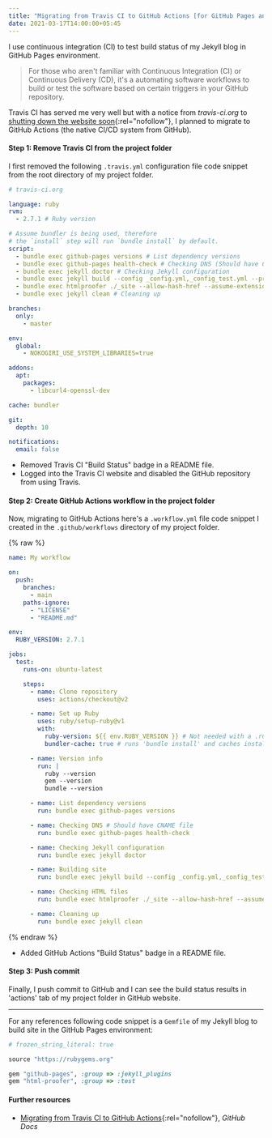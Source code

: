 ```yaml
---
title: "Migrating from Travis CI to GitHub Actions [for GitHub Pages and Jekyll]"
date: 2021-03-17T14:00:00+05:45
---
```


I use continuous integration (CI) to test build status of my Jekyll blog in GitHub Pages environment.

> For those who aren't familiar with Continuous Integration (CI) or Continuous Delivery (CD), it's a automating software workflows to build or test the software based on certain triggers in your GitHub repository.

Travis CI has served me very well but with a notice from _travis-ci.org_ to [shutting down the website soon](https://ropensci.org/blog/2020/11/19/moving-away-travis/){:rel="nofollow"}, I planned to migrate to GitHub Actions (the native CI/CD system from GitHub).

#### Step 1: Remove Travis CI from the project folder

I first removed the following `.travis.yml` configuration file code snippet from the root directory of my project folder.

```yml
# travis-ci.org

language: ruby
rvm:
  - 2.7.1 # Ruby version

# Assume bundler is being used, therefore
# the `install` step will run `bundle install` by default.
script:
  - bundle exec github-pages versions # List dependency versions
  - bundle exec github-pages health-check # Checking DNS (Should have CNAME file)
  - bundle exec jekyll doctor # Checking Jekyll configuration
  - bundle exec jekyll build --config _config.yml,_config_test.yml --profile # Building site
  - bundle exec htmlproofer ./_site --allow-hash-href --assume-extension --http-status-ignore "403,429" --only-4xx # Checking HTML files
  - bundle exec jekyll clean # Cleaning up

branches:
  only:
    - master

env:
  global:
    - NOKOGIRI_USE_SYSTEM_LIBRARIES=true

addons:
  apt:
    packages:
      - libcurl4-openssl-dev

cache: bundler

git:
  depth: 10

notifications:
  email: false
```

- Removed Travis CI "Build Status" badge in a README file.
- Logged into the Travis CI website and disabled the GitHub repository from using Travis.

#### Step 2: Create GitHub Actions workflow in the project folder

Now, migrating to GitHub Actions here's a `.workflow.yml` file code snippet I created in the `.github/workflows` directory of my project folder.

{% raw %}

```yml
name: My workflow

on:
  push:
    branches:
      - main
    paths-ignore:
      - "LICENSE"
      - "README.md"

env:
  RUBY_VERSION: 2.7.1

jobs:
  test:
    runs-on: ubuntu-latest

    steps:
      - name: Clone repository
        uses: actions/checkout@v2

      - name: Set up Ruby
        uses: ruby/setup-ruby@v1
        with:
          ruby-version: ${{ env.RUBY_VERSION }} # Not needed with a .ruby-version file
          bundler-cache: true # runs 'bundle install' and caches installed gems automatically

      - name: Version info
        run: |
          ruby --version
          gem --version
          bundle --version

      - name: List dependency versions
        run: bundle exec github-pages versions

      - name: Checking DNS # Should have CNAME file
        run: bundle exec github-pages health-check

      - name: Checking Jekyll configuration
        run: bundle exec jekyll doctor

      - name: Building site
        run: bundle exec jekyll build --config _config.yml,_config_test.yml --profile

      - name: Checking HTML files
        run: bundle exec htmlproofer ./_site --allow-hash-href --assume-extension --http-status-ignore "403,429" --only-4xx

      - name: Cleaning up
        run: bundle exec jekyll clean
```

{% endraw %}

- Added GitHub Actions "Build Status" badge in a README file.

#### Step 3: Push commit

Finally, I push commit to GitHub and I can see the build status results in 'actions' tab of my project folder in GitHub website.

---

For any references following code snippet is a `Gemfile` of my Jekyll blog to build site in the GitHub Pages environment:

```rb
# frozen_string_literal: true

source "https://rubygems.org"

gem "github-pages", :group => :jekyll_plugins
gem "html-proofer", :group => :test
```

#### Further resources

- [Migrating from Travis CI to GitHub Actions](https://docs.github.com/en/actions/learn-github-actions/migrating-from-travis-ci-to-github-actions){:rel="nofollow"}, _GitHub Docs_
